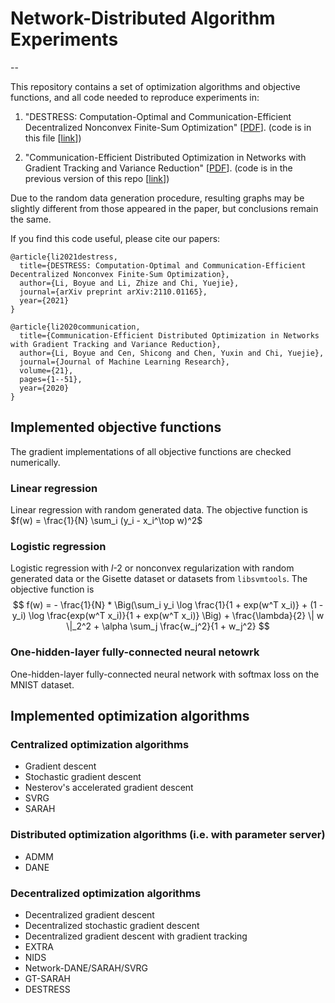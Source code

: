# Network-Distributed Algorithm Experiments
--

This repository contains a set of optimization algorithms and objective functions, and all code needed to reproduce experiments in:

1. "DESTRESS: Computation-Optimal and Communication-Efficient Decentralized Nonconvex Finite-Sum Optimization" [[PDF](https://arxiv.org/abs/2110.01165)]. (code is in this file [[link](https://github.com/liboyue/Network-Distributed-Algorithm/blob/master/experiments/papers/destress.py)])

2. "Communication-Efficient Distributed Optimization in Networks with Gradient Tracking and Variance Reduction" [[PDF](https://arxiv.org/abs/1909.05844v2)]. (code is in the previous version of this repo [[link](https://github.com/liboyue/Network-Distributed-Algorithm/tree/08abe14f2a2d5929fc401ff99961ca3bae40ff60)])

Due to the random data generation procedure,
resulting graphs may be slightly different from those appeared in the paper,
but conclusions remain the same.

If you find this code useful, please cite our papers:

```
@article{li2021destress,
  title={DESTRESS: Computation-Optimal and Communication-Efficient Decentralized Nonconvex Finite-Sum Optimization},
  author={Li, Boyue and Li, Zhize and Chi, Yuejie},
  journal={arXiv preprint arXiv:2110.01165},
  year={2021}
}
```

```
@article{li2020communication,
  title={Communication-Efficient Distributed Optimization in Networks with Gradient Tracking and Variance Reduction},
  author={Li, Boyue and Cen, Shicong and Chen, Yuxin and Chi, Yuejie},
  journal={Journal of Machine Learning Research},
  volume={21},
  pages={1--51},
  year={2020}
}
```

## Implemented objective functions
The gradient implementations of all objective functions are checked numerically.

### Linear regression
Linear regression with random generated data.
The objective function is $f(w) = \frac{1}{N} \sum_i (y_i - x_i^\top w)^2$

### Logistic regression
Logistic regression with $l$-2 or nonconvex regularization with random generated data or the Gisette dataset or datasets from `libsvmtools`.
The objective function is
$$ f(w) =  - \frac{1}{N} * \Big(\sum_i y_i \log \frac{1}{1 + exp(w^T x_i)} + (1 - y_i) \log \frac{exp(w^T x_i)}{1 + exp(w^T x_i)} \Big) + \frac{\lambda}{2} \| w \|_2^2 + \alpha \sum_j \frac{w_j^2}{1 + w_j^2}
$$

### One-hidden-layer fully-connected neural netowrk
One-hidden-layer fully-connected neural network with softmax loss on the MNIST dataset.


## Implemented optimization algorithms

### Centralized optimization algorithms
- Gradient descent
- Stochastic gradient descent
- Nesterov's accelerated gradient descent
- SVRG
- SARAH

### Distributed optimization algorithms (i.e. with parameter server)
- ADMM
- DANE


### Decentralized optimization algorithms
- Decentralized gradient descent
- Decentralized stochastic gradient descent
- Decentralized gradient descent with gradient tracking
- EXTRA
- NIDS
- Network-DANE/SARAH/SVRG
- GT-SARAH
- DESTRESS
